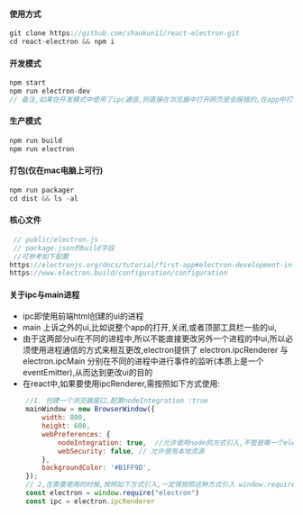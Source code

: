 #### 使用方式  
```javascript
git clone https://github.com/shaokun11/react-electron.git  
cd react-electron && npm i 
```
#### 开发模式  
```javascript
npm start 
npm run electron-dev
// 备注,如果在开发模式中使用了ipc通信,则直接在浏览器中打开网页是会报错的,在app中打开即可
```
#### 生产模式  
```javascript
npm run build 
npm run electron
```
#### 打包(仅在mac电脑上可行)  
```javascript
npm run packager  
cd dist && ls -al
```

#### 核心文件
```javascript
 // public/electron.js 
 // package.json的build字段
 //可参考如下配置
https://electronjs.org/docs/tutorial/first-app#electron-development-in-a-nutshell
https://www.electron.build/configuration/configuration
```

#### 关于ipc与main进程
* ipc即使用前端html创建的ui的进程
* main 上诉之外的ui,比如说整个app的打开,关闭,或者顶部工具栏一些的ui,
* 由于这两部分ui在不同的进程中,所以不能直接更改另外一个进程的中ui,所以必须使用进程通信的方式来相互更改,electron提供了 electron.ipcRenderer 与
electron.ipcMain 分别在不同的进程中进行事件的监听(本质上是一个eventEmitter),从而达到更改ui的目的
* 在react中,如果要使用ipcRenderer,需按照如下方式使用:

```javascript
    //1. 创建一个浏览器窗口,配置nodeIntegration :true
    mainWindow = new BrowserWindow({
        width: 800,
        height: 600,
        webPreferences: {
            nodeIntegration: true,  //允许使用node的方式引入,不管是哪一个electron版本,加上就好,可以防止系统默认变量的更改引起不必要的麻烦
            webSecurity: false, // 允许使用本地资源
        },
        backgroundColor: '#B1FF9D',
    });
    // 2,在需要使用的时候,按照如下方式引入,一定得按照这种方式引入 window.require("electron")
    const electron = window.require("electron")
    const ipc = electron.ipcRenderer
```




